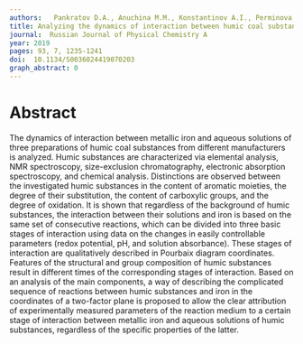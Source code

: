 ```yaml
---
authors:   Pankratov D.A., Anuchina M.M., Konstantinov A.I., Perminova I.V. 
title: Analyzing the dynamics of interaction between humic coal substances and metallic iron
journal:  Russian Journal of Physical Chemistry A
year: 2019
pages: 93, 7, 1235-1241
doi:  10.1134/S0036024419070203
graph_abstract: 0
---
```



# Abstract

The dynamics of interaction between metallic iron and aqueous solutions of three preparations of humic coal substances from different manufacturers is analyzed. Humic substances are characterized via elemental analysis, NMR spectroscopy, size-exclusion chromatography, electronic absorption spectroscopy, and chemical analysis. Distinctions are observed between the investigated humic substances in the content of aromatic moieties, the degree of their substitution, the content of carboxylic groups, and the degree of oxidation. It is shown that regardless of the background of humic substances, the interaction between their solutions and iron is based on the same set of consecutive reactions, which can be divided into three basic stages of interaction using data on the changes in easily controllable parameters (redox potential, pH, and solution absorbance). These stages of interaction are qualitatively described in Pourbaix diagram coordinates. Features of the structural and group composition of humic substances result in different times of the corresponding stages of interaction. Based on an analysis of the main components, a way of describing the complicated sequence of reactions between humic substances and iron in the coordinates of a two-factor plane is proposed to allow the clear attribution of experimentally measured parameters of the reaction medium to a certain stage of interaction between metallic iron and aqueous solutions of humic substances, regardless of the specific properties of the latter.